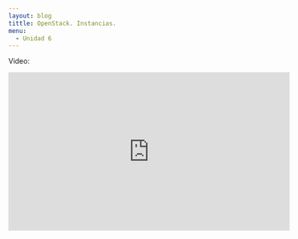```yaml
---
layout: blog
tittle: OpenStack. Instancias.
menu:
  - Unidad 6
---
```

Video:
<iframe
    width="560"
    height="315"
    src="https://www.youtube.com/watch?v=XYOme2eNQTg?wmode=opaque"
    frameborder="0"
    allowfullscreen></iframe>
